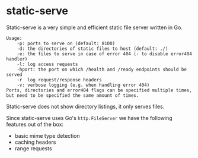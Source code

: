 # static-serve
Static-serve is a very simple and efficient static file server written in Go.

```
Usage:
	-p: ports to serve on (default: 8100)
	-d: the directories of static files to host (default: ./)
	-e: the files to serve in case of error 404 (- to disable error404 handler)
	-l: log access requests
	-hport: the port on which /health and /ready endpoints should be served
	-r	log request/response headers
	-v: verbose logging (e.g. when handling error 404)
Ports, directories and error404 flags can be specified multiple times,
but need to be specified the same amount of times.
```

Static-serve does not show directory listings, it only serves files.

Since static-serve uses Go's `http.FileServer` we have the following features
out of the box:
* basic mime type detection
* caching headers
* range requests
